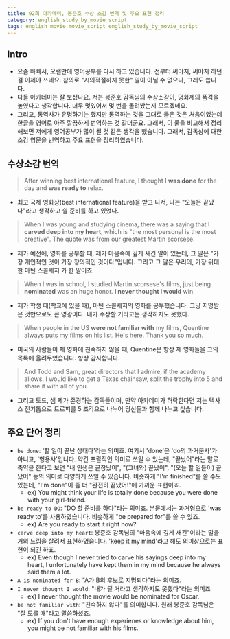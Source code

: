 ```yaml
---
title: 92회 아카데미, 봉준호 수상 소감 번역 및 주요 표현 정리
category: english_study_by_movie_script
tags: english movie movie_script english_study_by_movie_script
---
```


## Intro

- 요즘 바빠서, 오랜만에 영어공부를 다시 하고 있습니다. 전부터 써야지, 써야지 하던 걸 이제야 쓰네요. 참의로 "시의적절하지 못한" 일이 아닐 수 없으나, 그래도 씁니다. 
- 다들 아카데미는 잘 보셨나요. 저는 봉준호 감독님의 수상소감이, 영화제의 품격을 높였다고 생각합니다. 너무 멋있어서 몇 번을 돌려봤는지 모르겠네요. 
- 그리고, 통역사가 유명하기는 했지만 통역하는 것을 그대로 들은 것은 처음이었는데 한글을 영어로 아주 깔끔하게 번역하는 것 같더군요. 그래서, 이 둘을 비교해서 정리해보면 저에게 영어공부가 많이 될 것 같은 생각을 했습니다. 그래서, 감독상에 대한 소감 영문을 번역하고 주요 표현을 정리하였습니다.

## 수상소감 번역

> After winning best international feature, I thought I **was done** for the day and **was ready to** relax.

- 최고 국제 영화상(best international feature)을 받고 나서, 나는 "오늘은 끝났다"라고 생각하고 쉴 준비를 하고 있었다.

> When I was young and studying cinema, there was a saying that I **carved deep into my heart**, which is "the most personal is the most creative". The quote was from our greatest Martin scorsese. 

- 제가 예전에, 영화를 공부할 때, 제가 마음속에 깊게 새긴 말이 있는데, 그 말은 "가장 개인적인 것이 가장 창의적인 것이다"입니다. 그리고 그 말은 우리의, 가장 위대한 마틴 스콜세지 가 한 말이죠.

> When I was in school, I studied Martin scorsese's films, just being **nominated** was an huge honor. **I never thought I would** win. 

- 제가 학생 때(학교에 있을 때), 마틴 스콜세지의 영화를 공부했습니다. 그냥 지명받은 것만으로도 큰 영광이다. 내가 수상할 거라고는 생각하지도 못했다.

> When people in the US **were not familiar with** my films, Quentine always puts my films on his list. He's here. Thank you so much. 

- 미국의 사람들이 제 영화에 친숙하지 않을 때, Quentine은 항상 제 영화들을 그의 목록에 올려두었습니다. 항상 감사합니다.

> And Todd and Sam, great directors that I admire, if the academy allows, I would like to get a Texas chainsaw, split the trophy into 5 and share it with all of you. 

- 그리고 토드, 샘 제가 존경하는 감독들이며, 만약 아카데미가 허락한다면 저는 텍사스 전기톱으로 트로피를 5 조각으로 나누어 당신들과 함께 나누고 싶습니다.

## 주요 단어 정리

- `be done`: '할 일이 끝난 상태다'라는 의미죠. 여기서 'done'은 'do의 과거분사'가 아니고, '형용사'입니다. 약간 포괄적인 의미로 쓰일 수 있는데, "끝났어"라는 말로 축약을 한다고 보면 "내 인생은 끝장났어", "(그녀와) 끝났어", "(오늘 할 일들이) 끝났어" 등의 의미로 다양하게 쓰일 수 있습니다. 비슷하게 "I'm finished"를 쓸 수도 있는데, "I'm done"이 좀 더 "완전히 끝났어!"에 가까운 표현이죠.
  - ex) You might think your life is totally done because you were done with your girl-friend. 
- `be ready to DO`: "DO 할 준비를 하다"라는 의미죠. 본문에서는 과거형으로 'was ready to'를 사용하였습니다. 비슷하게 "be prepared for"를 쓸 수 있죠.
  - ex) Are you ready to start it right now? 
- `carve deep into my heart`: 봉준호 감독님의 "마음속에 깊게 새긴"이라는 말을 거의 느낌을 살려서 표현하였습니다. 'keep it my mind'라고 해도 의미상으로는 표현이 되긴 하죠.
  - ex) Even though I never tried to carve his sayings deep into my heart, I unfortunately have kept them in my mind because he always said them a lot. 
- `A is nominated for B`: "A가 B의 후보로 지명되다"라는 의미죠. 
- `I never thought I would`: "내가 될 거라고 생각하지도 못했다"라는 의미죠
  - ex) I never thought the movie would be nominated for Oscar.
- `be not familiar with`: "친숙하지 않다"를 의미합니다. 원래 봉준호 감독님은 "잘 모를 때"라고 말씀하셨죠. 
  - ex) If you don't have enough experienes or knowledge about him, you might be not familiar with his films. 

